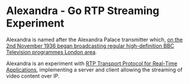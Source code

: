 # Alexandra - Go RTP Streaming Experiment

Alexandra is named after the Alexandra Palace transmitter which, [on the 2nd November 1936 began broadcasting regular high-definition BBC Television programmes London area](https://blog.scienceandmediamuseum.org.uk/chronology-british-television/). 

Alexandra is an experiment with [RTP Transport Protocol for Real-Time Applications](https://tools.ietf.org/html/rfc3550), implementing a server and client allowing the streaming of video content over IP.
